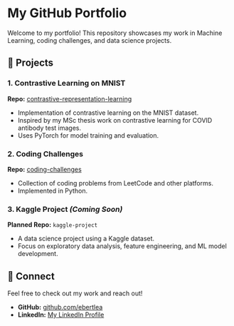 # My GitHub Portfolio

Welcome to my portfolio! This repository showcases my work in Machine Learning, coding challenges, and data science projects.

## 📌 Projects

### 1. Contrastive Learning on MNIST
**Repo:** [contrastive-representation-learning](https://github.com/ebertlea/contrastive-representation-learning)
- Implementation of contrastive learning on the MNIST dataset.
- Inspired by my MSc thesis work on contrastive learning for COVID antibody test images.
- Uses PyTorch for model training and evaluation.

### 2. Coding Challenges
**Repo:** [coding-challenges](https://github.com/ebertlea/coding-challenges)
- Collection of coding problems from LeetCode and other platforms.
- Implemented in Python.

### 3. Kaggle Project *(Coming Soon)*
**Planned Repo:** `kaggle-project`
- A data science project using a Kaggle dataset.
- Focus on exploratory data analysis, feature engineering, and ML model development.

## 🔗 Connect
Feel free to check out my work and reach out!
- **GitHub:** [github.com/ebertlea](https://github.com/ebertlea)
- **LinkedIn:** [My LinkedIn Profile](https://www.linkedin.com/in/lea-ebert-02a35a1b7/)
